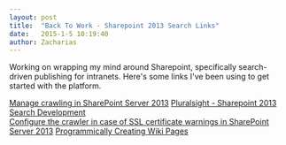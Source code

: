 ```yaml
---
layout: post
title:  "Back To Work - Sharepoint 2013 Search Links"
date:   2015-1-5 10:19:40
author: Zacharias
---
```


Working on wrapping my mind around Sharepoint, specifically search-driven publishing for intranets. Here's some links I've been using to get started with the platform.

[Manage crawling in SharePoint Server 2013](http://technet.microsoft.com/en-us/library/ee792876(v=office.15).aspx)  
[Pluralsight - Sharepoint 2013 Search Development](http://www.pluralsight.com/courses/sharepoint-2013-search-development)  
[Configure the crawler in case of SSL certificate warnings in SharePoint Server 2013](http://technet.microsoft.com/en-us/library/ee792873(v=office.15).aspx)  
[Programmically Creating Wiki Pages](http://blog.mastykarz.nl/programmatically-creating-wiki-pages/)  